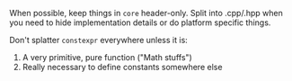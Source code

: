 
When possible, keep things in `core` header-only. Split into .cpp/.hpp when you
need to hide implementation details or do platform specific things.

Don't splatter `constexpr` everywhere unless it is:

1. A very primitive, pure function ("Math stuffs")
2. Really necessary to define constants somewhere else

